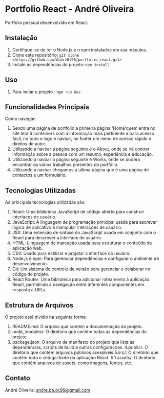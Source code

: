 # Portfolio React - André Oliveira

Portfolio pessoal desenvolvido em React.

## Instalação

1. Certifique-se de ter o Node.js e o npm instalados em sua máquina.
2. Clone este repositório: `git clone <https://github.com/AndreOl96/portfolio_react.git>`
3. Instale as dependências do projeto: `npm install`

## Uso

1. Para inciar o projeto : `npm run dev`

## Funcionalidades Principais

Como navegar:

1. Sendo uma página de portfolio a primeira página 'Home'quem entra no site tem 6 conteiners com a informação mais pertinente e para acesso facil, no topo o logo e navbar, no footer um menu de acesso rápido e direitos de autor.
2. Utilizando a navbar a página seguinte é o About, onde se irá contrar informação sobre a pessoa com um resumo, experiência e educação.
3. Utilizando a navbar a página seguinte é Works, onde se podera encontrar os vários trabalhos presentes do portfólio.
4. Utilizando a navbar chegamos a ultima página que é uma página de contactos e um formulário.

## Tecnologias Utilizadas

As principais tecnologias utilizadas são:

1. React: Uma biblioteca JavaScript de código aberto para construir interfaces de usuário.
2. JavaScript: A linguagem de programação principal usada para escrever lógica de aplicativo e manipular interações de usuário.
3. JSX: Uma extensão de sintaxe do JavaScript usada em conjunto com o React para descrever a interface do usuário.
4. HTML: Linguagem de marcação usada para estruturar o conteúdo da aplicação web.
5. CSS: Usado para estilizar e projetar a interface do usuário.
6. Node.js e npm: Para gerenciar dependências e configurar o ambiente de desenvolvimento.
7. Git: Um sistema de controle de versão para gerenciar e colaborar no código do projeto.
8. React Router: Uma biblioteca para adicionar roteamento à aplicação React, permitindo a navegação entre diferentes componentes em resposta a URLs.

## Estrutura de Arquivos

O projeto está dividio na seguinta forma:

1. README.md: O arquivo que contém a documentação do projeto.
2. node_modules/: O diretório que contém todas as dependências do projeto
3. package.json: O arquivo de manifesto do projeto que lista as dependências, scripts de build e outras configurações.
   4.public/: O diretório que contém arquivos públicos acessíveis
   5.src/: O diretório que contém todo o código-fonte da aplicação React.
   5.1 assets/: O diretório que contém arquivos de assets, como imagens, fontes, etc.

## Contato

André Oliveira:
andre.ba.ol.96@gmail.com
